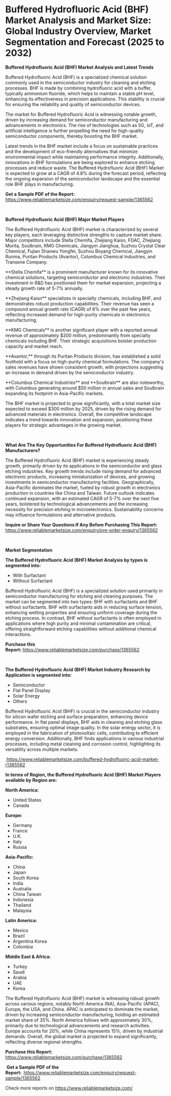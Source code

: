 <p><h1>Buffered Hydrofluoric Acid (BHF) Market Analysis and Market Size: Global Industry Overview, Market Segmentation and Forecast (2025 to 2032)</h1></p><p><strong>Buffered Hydrofluoric Acid (BHF) Market Analysis and Latest Trends</strong></p>
<p><p>Buffered Hydrofluoric Acid (BHF) is a specialized chemical solution commonly used in the semiconductor industry for cleaning and etching processes. BHF is made by combining hydrofluoric acid with a buffer, typically ammonium fluoride, which helps to maintain a stable pH level, enhancing its effectiveness in precision applications. This stability is crucial for ensuring the reliability and quality of semiconductor devices.</p><p>The market for Buffered Hydrofluoric Acid is witnessing notable growth, driven by increasing demand for semiconductor manufacturing and advancements in electronics. The rise of technologies such as 5G, IoT, and artificial intelligence is further propelling the need for high-quality semiconductor components, thereby boosting the BHF market.</p><p>Latest trends in the BHF market include a focus on sustainable practices and the development of eco-friendly alternatives that minimize environmental impact while maintaining performance integrity. Additionally, innovations in BHF formulations are being explored to enhance etching processes and reduce waste. The Buffered Hydrofluoric Acid (BHF) Market is expected to grow at a CAGR of 4.8% during the forecast period, reflecting the ongoing expansion of the semiconductor landscape and the essential role BHF plays in manufacturing.</p></p>
<p><strong>Get a Sample PDF of the Report:&nbsp;</strong> <a href="https://www.reliablemarketsize.com/enquiry/request-sample/1365562?utm_campaign=3553&utm_medium=2&utm_source=Github&utm_content=ia&utm_term=02042025&utm_id=buffered-hydrofluoric-acid-bhf">https://www.reliablemarketsize.com/enquiry/request-sample/1365562</a></p>
<p>&nbsp;</p>
<p><strong>Buffered Hydrofluoric Acid (BHF) Major Market Players</strong></p>
<p><p>The Buffered Hydrofluoric Acid (BHF) market is characterized by several key players, each leveraging distinctive strengths to capture market share. Major competitors include Stella Chemifa, Zhejiang Kaisn, FDAC, Zhejiang Morita, Soulbrain, KMG Chemicals, Jiangyin Jianghua, Suzhou Crystal Clear Chemical, Fujian Shaowu Yongfei, Suzhou Boyang Chemical, Jiangyin Runma, Puritan Products (Avantor), Columbus Chemical Industries, and Transene Company.</p><p>**Stella Chemifa** is a prominent manufacturer known for its innovative chemical solutions, targeting semiconductor and electronic industries. Their investment in R&D has positioned them for market expansion, projecting a steady growth rate of 5-7% annually.</p><p>**Zhejiang Kaisn** specializes in specialty chemicals, including BHF, and demonstrates robust production capabilities. Their revenue has seen a compound annual growth rate (CAGR) of 6% over the past few years, reflecting increased demand for high-purity chemicals in electronics manufacturing.</p><p>**KMG Chemicals** is another significant player with a reported annual revenue of approximately $200 million, predominantly from specialty chemicals including BHF. Their strategic acquisitions bolster production capacity and market reach.</p><p>**Avantor,** through its Puritan Products division, has established a solid foothold with a focus on high-purity chemical formulations. The company's sales revenues have shown consistent growth, with projections suggesting an increase in demand driven by the semiconductor industry.</p><p>**Columbus Chemical Industries** and **Soulbrain** are also noteworthy, with Columbus generating around $50 million in annual sales and Soulbrain expanding its footprint in Asia-Pacific markets.</p><p>The BHF market is projected to grow significantly, with a total market size expected to exceed $300 million by 2025, driven by the rising demand for advanced materials in electronics. Overall, the competitive landscape indicates a trend towards innovation and expansion, positioning these players for strategic advantages in the growing market.</p></p>
<p>&nbsp;</p>
<p><strong>What Are The Key Opportunities For Buffered Hydrofluoric Acid (BHF) Manufacturers?</strong></p>
<p><p>The Buffered Hydrofluoric Acid (BHF) market is experiencing steady growth, primarily driven by its applications in the semiconductor and glass etching industries. Key growth trends include rising demand for advanced electronic products, increasing miniaturization of devices, and growing investments in semiconductor manufacturing facilities. Geographically, Asia-Pacific dominates the market, fueled by robust growth in electronics production in countries like China and Taiwan. Future outlook indicates continued expansion, with an estimated CAGR of 5-7% over the next five years, bolstered by technological advancements and the increasing necessity for precision etching in microelectronics. Sustainability concerns may influence formulations and alternative products.</p></p>
<p><strong>Inquire or Share Your Questions If Any Before Purchasing This Report:</strong> <a href="https://www.reliablemarketsize.com/enquiry/pre-order-enquiry/1365562?utm_campaign=3553&utm_medium=2&utm_source=Github&utm_content=ia&utm_term=02042025&utm_id=buffered-hydrofluoric-acid-bhf">https://www.reliablemarketsize.com/enquiry/pre-order-enquiry/1365562</a></p>
<p>&nbsp;</p>
<p><strong>Market Segmentation</strong></p>
<p><strong>The Buffered Hydrofluoric Acid (BHF) Market Analysis by types is segmented into:</strong></p>
<p><ul><li>With Surfactant</li><li>Without Surfactant</li></ul></p>
<p><p>Buffered Hydrofluoric Acid (BHF) is a specialized solution used primarily in semiconductor manufacturing for etching and cleaning purposes. The market can be segmented into two types: BHF with surfactants and BHF without surfactants. BHF with surfactants aids in reducing surface tension, enhancing wetting properties and ensuring uniform coverage during the etching process. In contrast, BHF without surfactants is often employed in applications where high purity and minimal contamination are critical, offering straightforward etching capabilities without additional chemical interactions.</p></p>
<p><strong>Purchase this Report:&nbsp;</strong><a href="https://www.reliablemarketsize.com/purchase/1365562?utm_campaign=3553&utm_medium=2&utm_source=Github&utm_content=ia&utm_term=02042025&utm_id=buffered-hydrofluoric-acid-bhf">https://www.reliablemarketsize.com/purchase/1365562</a></p>
<p>&nbsp;</p>
<p><strong>The Buffered Hydrofluoric Acid (BHF) Market Industry Research by Application is segmented into:</strong></p>
<p><ul><li>Semiconductor</li><li>Flat Panel Display</li><li>Solar Energy</li><li>Others</li></ul></p>
<p><p>Buffered Hydrofluoric Acid (BHF) is crucial in the semiconductor industry for silicon wafer etching and surface preparation, enhancing device performance. In flat panel displays, BHF aids in cleaning and etching glass substrates, ensuring optimal image quality. In the solar energy sector, it is employed in the fabrication of photovoltaic cells, contributing to efficient energy conversion. Additionally, BHF finds applications in various industrial processes, including metal cleaning and corrosion control, highlighting its versatility across multiple markets.</p></p>
<p><a href="https://www.reliablemarketsize.com/buffered-hydrofluoric-acid-market-r1365562?utm_campaign=3553&utm_medium=2&utm_source=Github&utm_content=ia&utm_term=02042025&utm_id=buffered-hydrofluoric-acid-bhf">&nbsp;https://www.reliablemarketsize.com/buffered-hydrofluoric-acid-market-r1365562</a></p>
<p><strong>In terms of Region, the Buffered Hydrofluoric Acid (BHF) Market Players available by Region are:</strong></p>
<p>
    <p> <strong> North America: </strong>
        <ul>
            <li>United States</li>
            <li>Canada</li>
        </ul>
        </p> 
    <p> <strong> Europe: </strong>
        <ul>
            <li>Germany</li>
            <li>France</li>
            <li>U.K.</li>
            <li>Italy</li>
            <li>Russia</li>
        </ul>
        </p> 
    <p> <strong> Asia-Pacific: </strong>
        <ul>
            <li>China</li>
            <li>Japan</li>
            <li>South Korea</li>
            <li>India</li>
            <li>Australia</li>
            <li>China Taiwan</li>
            <li>Indonesia</li>
            <li>Thailand</li>
            <li>Malaysia</li>
        </ul>
        </p> 
    <p> <strong> Latin America: </strong>
        <ul>
            <li>Mexico</li>
            <li>Brazil</li>
            <li>Argentina Korea</li>
            <li>Colombia</li>
        </ul>
        </p> 
    <p> <strong> Middle East & Africa: </strong>
        <ul>
            <li>Turkey</li>
            <li>Saudi</li>
            <li>Arabia</li>
            <li>UAE</li>
            <li>Korea</li>
        </ul>
    </p>
    </p>
<p><p>The Buffered Hydrofluoric Acid (BHF) market is witnessing robust growth across various regions, notably North America (NA), Asia-Pacific (APAC), Europe, the USA, and China. APAC is anticipated to dominate the market, driven by increasing semiconductor manufacturing, holding an estimated market share of 35%. North America follows with approximately 30%, primarily due to technological advancements and research activities. Europe accounts for 20%, while China represents 15%, driven by industrial demands. Overall, the global market is projected to expand significantly, reflecting diverse regional strengths.</p></p>
<p><strong>Purchase this Report: </strong><a href="https://www.reliablemarketsize.com/purchase/1365562?utm_campaign=3553&utm_medium=2&utm_source=Github&utm_content=ia&utm_term=02042025&utm_id=buffered-hydrofluoric-acid-bhf">https://www.reliablemarketsize.com/purchase/1365562</a></p>
<p>&nbsp;<strong>Get a Sample PDF of the Report:&nbsp;&nbsp;</strong><a href="https://www.reliablemarketsize.com/enquiry/request-sample/1365562?utm_campaign=3553&utm_medium=2&utm_source=Github&utm_content=ia&utm_term=02042025&utm_id=buffered-hydrofluoric-acid-bhf">https://www.reliablemarketsize.com/enquiry/request-sample/1365562</a></p>
<p><strong></strong></p>
<p>Check more reports on <a href="https://www.reliablemarketsize.com/?utm_campaign=3553&utm_medium=2&utm_source=Github&utm_content=ia&utm_term=02042025&utm_id=buffered-hydrofluoric-acid-bhf">https://www.reliablemarketsize.com/</a></p>